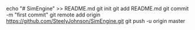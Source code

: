 echo "# SimEngine" >> README.md
git init
git add README.md
git commit -m "first commit"
git remote add origin https://github.com/SteelyJohnson/SimEngine.git
git push -u origin master
